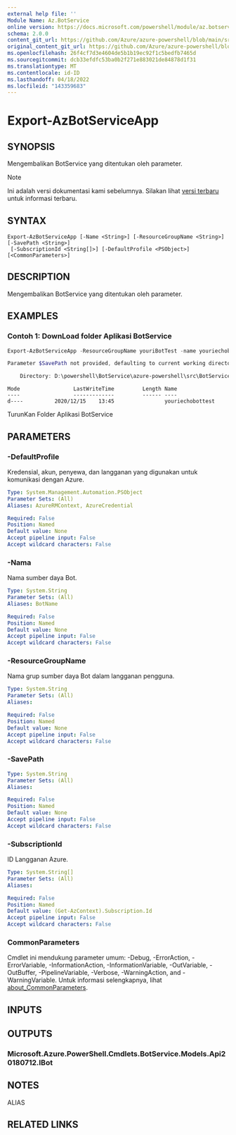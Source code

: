 ```yaml
---
external help file: ''
Module Name: Az.BotService
online version: https://docs.microsoft.com/powershell/module/az.botservice/export-azbotserviceapp
schema: 2.0.0
content_git_url: https://github.com/Azure/azure-powershell/blob/main/src/BotService/help/Export-AzBotServiceApp.md
original_content_git_url: https://github.com/Azure/azure-powershell/blob/main/src/BotService/help/Export-AzBotServiceApp.md
ms.openlocfilehash: 26f4cf7d3e4604de5b1b19ec92f1c5bedfb7465d
ms.sourcegitcommit: dcb33efdfc53ba0b2f271e883021de84878d1f31
ms.translationtype: MT
ms.contentlocale: id-ID
ms.lasthandoff: 04/18/2022
ms.locfileid: "143359683"
---
```

# Export-AzBotServiceApp

## SYNOPSIS
Mengembalikan BotService yang ditentukan oleh parameter.

> [!NOTE]
>Ini adalah versi dokumentasi kami sebelumnya. Silakan lihat [versi terbaru](/powershell/module/az.botservice/export-azbotserviceapp) untuk informasi terbaru.

## SYNTAX

```
Export-AzBotServiceApp [-Name <String>] [-ResourceGroupName <String>] [-SavePath <String>]
 [-SubscriptionId <String[]>] [-DefaultProfile <PSObject>] [<CommonParameters>]
```

## DESCRIPTION
Mengembalikan BotService yang ditentukan oleh parameter.

## EXAMPLES

### Contoh 1: DownLoad folder Aplikasi BotService
```powershell
Export-AzBotServiceApp -ResourceGroupName youriBotTest -name youriechobottest

Parameter $SavePath not provided, defaulting to current working directory.

    Directory: D:\powershell\BotService\azure-powershell\src\BotService
```
```output
Mode                 LastWriteTime         Length Name
----                 -------------         ------ ----
d----          2020/12/15    13:45                youriechobottest
```

TurunKan Folder Aplikasi BotService

## PARAMETERS

### -DefaultProfile
Kredensial, akun, penyewa, dan langganan yang digunakan untuk komunikasi dengan Azure.

```yaml
Type: System.Management.Automation.PSObject
Parameter Sets: (All)
Aliases: AzureRMContext, AzureCredential

Required: False
Position: Named
Default value: None
Accept pipeline input: False
Accept wildcard characters: False
```

### -Nama
Nama sumber daya Bot.

```yaml
Type: System.String
Parameter Sets: (All)
Aliases: BotName

Required: False
Position: Named
Default value: None
Accept pipeline input: False
Accept wildcard characters: False
```

### -ResourceGroupName
Nama grup sumber daya Bot dalam langganan pengguna.

```yaml
Type: System.String
Parameter Sets: (All)
Aliases:

Required: False
Position: Named
Default value: None
Accept pipeline input: False
Accept wildcard characters: False
```

### -SavePath


```yaml
Type: System.String
Parameter Sets: (All)
Aliases:

Required: False
Position: Named
Default value: None
Accept pipeline input: False
Accept wildcard characters: False
```

### -SubscriptionId
ID Langganan Azure.

```yaml
Type: System.String[]
Parameter Sets: (All)
Aliases:

Required: False
Position: Named
Default value: (Get-AzContext).Subscription.Id
Accept pipeline input: False
Accept wildcard characters: False
```

### CommonParameters
Cmdlet ini mendukung parameter umum: -Debug, -ErrorAction, -ErrorVariable, -InformationAction, -InformationVariable, -OutVariable, -OutBuffer, -PipelineVariable, -Verbose, -WarningAction, and -WarningVariable. Untuk informasi selengkapnya, lihat [about_CommonParameters](http://go.microsoft.com/fwlink/?LinkID=113216).

## INPUTS

## OUTPUTS

### Microsoft.Azure.PowerShell.Cmdlets.BotService.Models.Api20180712.IBot

## NOTES

ALIAS

## RELATED LINKS

